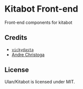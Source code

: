 # Kitabot Front-end
Front-end components for kitabot

## Credits
* [`vickydasta`](http://vickydasta.github.io)
* [Andre Christoga](http://christo.js.org)

## License
Ulan/Kitabot is licensed under MIT.